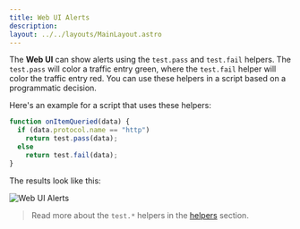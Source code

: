 ```yaml
---
title: Web UI Alerts
description:  
layout: ../../layouts/MainLayout.astro
---
```

The **Web UI** can show alerts using the `test.pass` and `test.fail` helpers. The `test.pass` will color a traffic entry green, where the `test.fail` helper will color the traffic entry red. You can use these helpers in a script based on a programmatic decision.

Here's an example for a script that uses these helpers:

```js
function onItemQueried(data) {
  if (data.protocol.name == "http")
    return test.pass(data);
  else
    return test.fail(data);
}
```
The results look like this:

![Web UI Alerts](/web-ui-alerts.png)

> Read more about the `test.*` helpers in the [helpers](/en/automation_helpers) section.